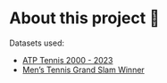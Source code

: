 # About this project 🎾
Datasets used: 

 - [ATP Tennis 2000 - 2023](https://www.kaggle.com/datasets/dissfya/atp-tennis-2000-2023daily-pull)
 - [Men’s Tennis Grand Slam Winner](https://www.kaggle.com/datasets/wonduk/mens-tennis-grand-slam-winner-dataset)

